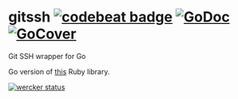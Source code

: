 # gitssh [![codebeat badge](https://codebeat.co/badges/b20a5acf-67bd-452c-915a-2d8fe247ed7e)](https://codebeat.co/projects/gitssh-master) [![GoDoc](https://godoc.org/github.com/codequest-eu/gitssh?status.svg)](https://godoc.org/github.com/codequest-eu/gitssh) [![GoCover](http://gocover.io/_badge/github.com/codequest-eu/gitssh)](http://gocover.io/github.com/codequest-eu/gitssh)
Git SSH wrapper for Go

Go version of [this](https://github.com/martinemde/git-ssh-wrapper) Ruby library.

[![wercker status](https://app.wercker.com/status/c446b3659bd68d1b08b1be8602b8e188/m/master "wercker status")](https://app.wercker.com/project/bykey/c446b3659bd68d1b08b1be8602b8e188)
